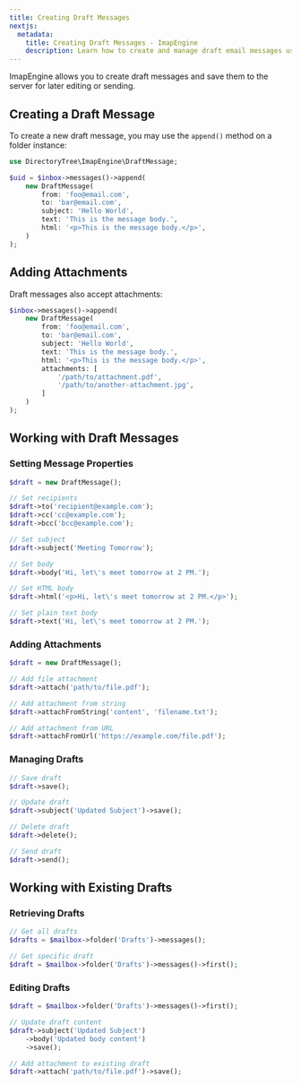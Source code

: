 ```yaml
---
title: Creating Draft Messages
nextjs:
  metadata:
    title: Creating Draft Messages - ImapEngine
    description: Learn how to create and manage draft email messages using ImapEngine. Discover how to compose, save, and send draft messages in your PHP application.
---
```


ImapEngine allows you to create draft messages and save them to the server for later editing or sending.

## Creating a Draft Message

To create a new draft message, you may use the `append()` method on a folder instance:

```php
use DirectoryTree\ImapEngine\DraftMessage;

$uid = $inbox->messages()->append(
    new DraftMessage(
        from: 'foo@email.com',
        to: 'bar@email.com',
        subject: 'Hello World',
        text: 'This is the message body.',
        html: '<p>This is the message body.</p>',
    )
);
```

## Adding Attachments

Draft messages also accept attachments:

```php
$inbox->messages()->append(
    new DraftMessage(
        from: 'foo@email.com',
        to: 'bar@email.com',
        subject: 'Hello World',
        text: 'This is the message body.',
        html: '<p>This is the message body.</p>',
        attachments: [
            '/path/to/attachment.pdf',
            '/path/to/another-attachment.jpg',
        ]
    )
);
```

## Working with Draft Messages

### Setting Message Properties

```php
$draft = new DraftMessage();

// Set recipients
$draft->to('recipient@example.com');
$draft->cc('cc@example.com');
$draft->bcc('bcc@example.com');

// Set subject
$draft->subject('Meeting Tomorrow');

// Set body
$draft->body('Hi, let\'s meet tomorrow at 2 PM.');

// Set HTML body
$draft->html('<p>Hi, let\'s meet tomorrow at 2 PM.</p>');

// Set plain text body
$draft->text('Hi, let\'s meet tomorrow at 2 PM.');
```

### Adding Attachments

```php
$draft = new DraftMessage();

// Add file attachment
$draft->attach('path/to/file.pdf');

// Add attachment from string
$draft->attachFromString('content', 'filename.txt');

// Add attachment from URL
$draft->attachFromUrl('https://example.com/file.pdf');
```

### Managing Drafts

```php
// Save draft
$draft->save();

// Update draft
$draft->subject('Updated Subject')->save();

// Delete draft
$draft->delete();

// Send draft
$draft->send();
```

## Working with Existing Drafts

### Retrieving Drafts

```php
// Get all drafts
$drafts = $mailbox->folder('Drafts')->messages();

// Get specific draft
$draft = $mailbox->folder('Drafts')->messages()->first();
```

### Editing Drafts

```php
$draft = $mailbox->folder('Drafts')->messages()->first();

// Update draft content
$draft->subject('Updated Subject')
    ->body('Updated body content')
    ->save();

// Add attachment to existing draft
$draft->attach('path/to/file.pdf')->save();
```

